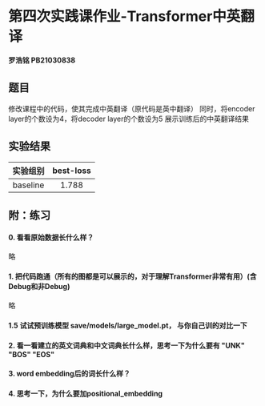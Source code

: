 # 第四次实践课作业-Transformer中英翻译
**罗浩铭 PB21030838**

## 题目
修改课程中的代码，使其完成中英翻译（原代码是英中翻译） 同时，将encoder layer的个数设为4，将decoder layer的个数设为5 展示训练后的中英翻译结果




## 实验结果

| 实验组别 | best-loss |
| :------: | :-------: |
| baseline |   1.788   |


## 附：练习
#### 0. 看看原始数据长什么样？
略
#### 1. 把代码跑通（所有的图都是可以展示的，对于理解Transformer非常有用）(含Debug和非Debug)
略
#### 1.5 试试预训练模型 save/models/large_model.pt， 与你自己训的对比一下 
#### 2. 看一看建立的英文词典和中文词典长什么样，思考一下为什么要有 "UNK" "BOS" "EOS"
#### 3. word embedding后的词长什么样？
#### 4. 思考一下，为什么要加positional_embedding

